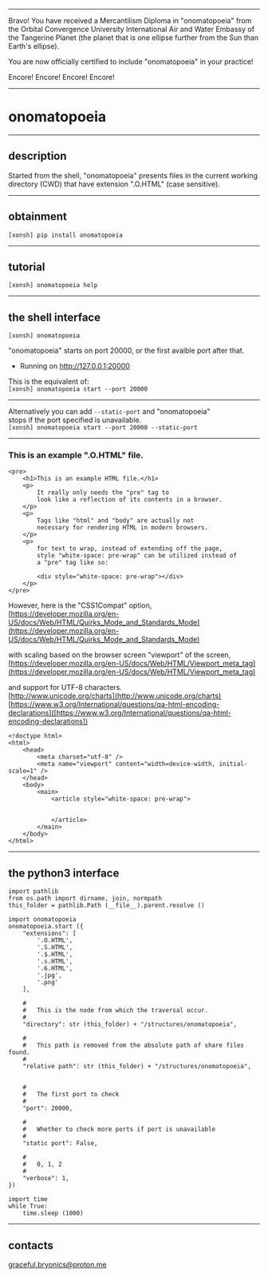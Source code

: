


----

Bravo!  You have received a Mercantilism Diploma in "onomatopoeia" from   
the Orbital Convergence University International Air and Water 
Embassy of the Tangerine Planet (the planet that is one ellipse further from
the Sun than Earth's ellipse).

You are now officially certified to include "onomatopoeia" in your practice!

Encore! Encore! Encore! Encore!

----


# onomatopoeia

----

## description
Started from the shell, "onomatopoeia" presents files in the current working    
directory (CWD) that have extension ".O.HTML" (case sensitive).

----		
	
## obtainment
`[xonsh] pip install onomatopoeia`

----

## tutorial
`[xonsh] onomatopoeia help`

----	


## the shell interface
`[xonsh] onomatopoeia`

"onomatopoeia" starts on port 20000, or the first avaible port after that.  
 * Running on http://127.0.0.1:20000  

This is the equivalent of:   
`[xonsh] onomatopoeia start --port 20000`   

----
  
Alternatively you can add `--static-port` and "onomatopoeia"   
stops if the port specified is unavailable.  
`[xonsh] onomatopoeia start --port 20000 --static-port`   

----

### This is an example ".O.HTML" file.


```
<pre>
	<h1>This is an example HTML file.</h1>
	<p>
		It really only needs the "pre" tag to    
		look like a reflection of its contents in a browser.   
	</p>   
	<p>
		Tags like "html" and "body" are actually not   
		necessary for rendering HTML in modern browsers.  
	</p>   
	<p>  
		for text to wrap, instead of extending off the page,    
		style "white-space: pre-wrap" can be utilized instead of 
		a "pre" tag like so:
		
		<div style="white-space: pre-wrap"></div>
	</p>
</pre>
```


However, here is the "CSS1Compat" option,   
[https://developer.mozilla.org/en-US/docs/Web/HTML/Quirks_Mode_and_Standards_Mode](https://developer.mozilla.org/en-US/docs/Web/HTML/Quirks_Mode_and_Standards_Mode)   

with scaling based on the browser screen "viewport" of the screen,  
[https://developer.mozilla.org/en-US/docs/Web/HTML/Viewport_meta_tag](https://developer.mozilla.org/en-US/docs/Web/HTML/Viewport_meta_tag)  

and support for UTF-8 characters.    
[http://www.unicode.org/charts](http://www.unicode.org/charts)    
[https://www.w3.org/International/questions/qa-html-encoding-declarations]([https://www.w3.org/International/questions/qa-html-encoding-declarations])     



```
<!doctype html>
<html>
	<head>	
		<meta charset="utf-8" />
		<meta name="viewport" content="width=device-width, initial-scale=1" />
	</head>
	<body>
		<main>
			<article style="white-space: pre-wrap">
				
			
			</article>
		</main>
	</body>
</html>
```

---

## the python3 interface
```
import pathlib
from os.path import dirname, join, normpath
this_folder = pathlib.Path (__file__).parent.resolve ()

import onomatopoeia
onomatopoeia.start ({
	"extensions": [ 
		'.O.HTML',
		'.S.HTML',
		'.$.HTML',
		'.s.HTML',
		'.6.HTML',
		'.jpg', 
		'.png' 
	],
	
	#
	#	This is the node from which the traversal occur.
	#
	"directory": str (this_folder) + "/structures/onomatopoeia",
	
	#
	#	This path is removed from the absolute path of share files found.
	#
	"relative path": str (this_folder) + "/structures/onomatopoeia",
	
	
	#
	#	The first port to check
	#
	"port": 20000,
	
	#
	#	Whether to check more ports if port is unavailable
	#
	"static port": False,
	
	#
	#	0, 1, 2
	#
	"verbose": 1,
})

import time
while True:
	time.sleep (1000)
```

---

## contacts
graceful.bryonics@proton.me

